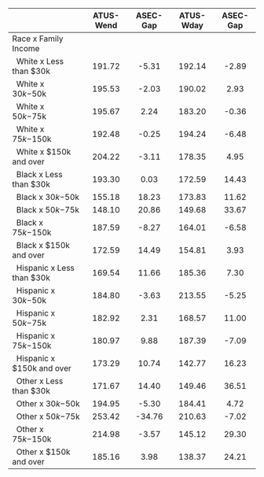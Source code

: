 
|                      |    ATUS-Wend |     ASEC-Gap |    ATUS-Wday |     ASEC-Gap |
| -------------------- | :----------: | :----------: | :----------: | :----------: |
| Race x Family Income |              |              |              |              |
| &nbsp;&nbsp;White x Less than $30k |       191.72 |        -5.31 |       192.14 |        -2.89 |
| &nbsp;&nbsp;White x $30k-$50k |       195.53 |        -2.03 |       190.02 |         2.93 |
| &nbsp;&nbsp;White x $50k-$75k |       195.67 |         2.24 |       183.20 |        -0.36 |
| &nbsp;&nbsp;White x $75k-$150k |       192.48 |        -0.25 |       194.24 |        -6.48 |
| &nbsp;&nbsp;White x $150k and over |       204.22 |        -3.11 |       178.35 |         4.95 |
| &nbsp;&nbsp;Black x Less than $30k |       193.30 |         0.03 |       172.59 |        14.43 |
| &nbsp;&nbsp;Black x $30k-$50k |       155.18 |        18.23 |       173.83 |        11.62 |
| &nbsp;&nbsp;Black x $50k-$75k |       148.10 |        20.86 |       149.68 |        33.67 |
| &nbsp;&nbsp;Black x $75k-$150k |       187.59 |        -8.27 |       164.01 |        -6.58 |
| &nbsp;&nbsp;Black x $150k and over |       172.59 |        14.49 |       154.81 |         3.93 |
| &nbsp;&nbsp;Hispanic x Less than $30k |       169.54 |        11.66 |       185.36 |         7.30 |
| &nbsp;&nbsp;Hispanic x $30k-$50k |       184.80 |        -3.63 |       213.55 |        -5.25 |
| &nbsp;&nbsp;Hispanic x $50k-$75k |       182.92 |         2.31 |       168.57 |        11.00 |
| &nbsp;&nbsp;Hispanic x $75k-$150k |       180.97 |         9.88 |       187.39 |        -7.09 |
| &nbsp;&nbsp;Hispanic x $150k and over |       173.29 |        10.74 |       142.77 |        16.23 |
| &nbsp;&nbsp;Other x Less than $30k |       171.67 |        14.40 |       149.46 |        36.51 |
| &nbsp;&nbsp;Other x $30k-$50k |       194.95 |        -5.30 |       184.41 |         4.72 |
| &nbsp;&nbsp;Other x $50k-$75k |       253.42 |       -34.76 |       210.63 |        -7.02 |
| &nbsp;&nbsp;Other x $75k-$150k |       214.98 |        -3.57 |       145.12 |        29.30 |
| &nbsp;&nbsp;Other x $150k and over |       185.16 |         3.98 |       138.37 |        24.21 |

